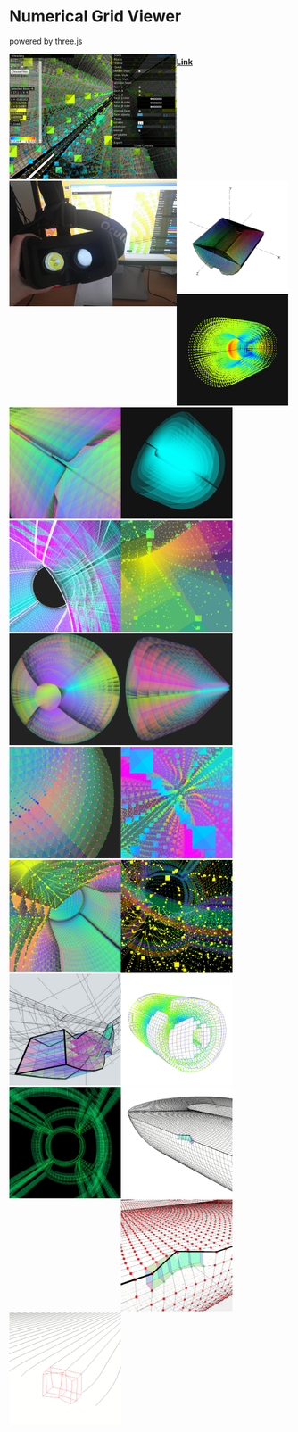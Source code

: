 # Numerical Grid Viewer

powered by three.js

<div>
<div style="float:left"><img src="docs/screen.png" width="300"></div>
<div style="float:left"><img src="docs/photo_vr.jpg" width="300"></div>
</div>

#### [Link](http://viewlang.ru/grid)

<div>
<div style="float:left"><img src="docs/img_s1.png" width="200"></div>
<div style="float:left"><img src="docs/img_s2.png" width="200"></div>
<div style="float:left"><img src="docs/img_s3.png" width="200"></div>
</div>

<div>
<div style="float:left"><img src="docs/img_i1.png" width="200"></div>
<div style="float:left"><img src="docs/img_i2.png" width="200"></div>
<div style="float:left"><img src="docs/img_i3.png" width="200"></div>
</div>

<div>
<div style="float:left"><img src="docs/img_t1.png" width="200"></div>
<div style="float:left"><img src="docs/img_t2.png" width="200"></div>
<div style="float:left"><img src="docs/img_t3.png" width="200"></div>
</div>

<div>
<div style="float:left"><img src="docs/img_p1.png" width="200"></div>
<div style="float:left"><img src="docs/img_p2.png" width="200"></div>
<div style="float:left"><img src="docs/img_p3.png" width="200"></div>
</div>

<div>
<div style="float:left"><img src="docs/img_f1.png" width="200"></div>
<div style="float:left"><img src="docs/img_f2.png" width="200"></div>
<div style="float:left"><img src="docs/img_f3.png" width="200"></div>
</div>

<div>
<div style="float:left"><img src="docs/img_d1.png" width="200"></div>
<div style="float:left"><img src="docs/img_d2.png" width="200"></div>
<div style="float:left"><img src="docs/img_d3.png" width="200"></div>
</div>

